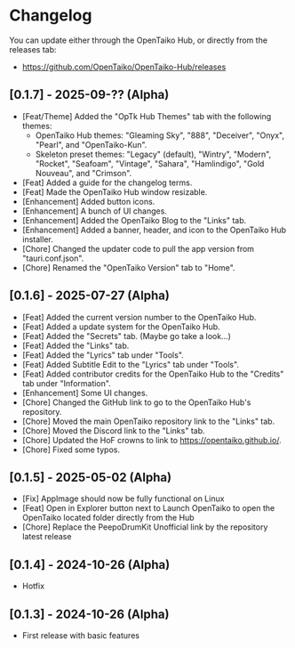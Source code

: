 # Changelog

You can update either through the OpenTaiko Hub, or directly from the releases tab:
- https://github.com/OpenTaiko/OpenTaiko-Hub/releases

## [0.1.7] - 2025-09-?? (Alpha)

- [Feat/Theme] Added the "OpTk Hub Themes" tab with the following themes:
    - OpenTaiko Hub themes: "Gleaming Sky", "888", "Deceiver", "Onyx", "Pearl", and "OpenTaiko-Kun".
    - Skeleton preset themes: "Legacy" (default), "Wintry", "Modern", "Rocket", "Seafoam", "Vintage", "Sahara", "Hamlindigo", "Gold Nouveau", and "Crimson".
- [Feat] Added a guide for the changelog terms.
- [Feat] Made the OpenTaiko Hub window resizable.
- [Enhancement] Added button icons.
- [Enhancement] A bunch of UI changes.
- [Enhancement] Added the OpenTaiko Blog to the "Links" tab.
- [Enhancement] Added a banner, header, and icon to the OpenTaiko Hub installer.
- [Chore] Changed the updater code to pull the app version from "tauri.conf.json".
- [Chore] Renamed the "OpenTaiko Version" tab to "Home".


## [0.1.6] - 2025-07-27 (Alpha)

- [Feat] Added the current version number to the OpenTaiko Hub.
- [Feat] Added a update system for the OpenTaiko Hub.
- [Feat] Added the "Secrets" tab. (Maybe go take a look...)
- [Feat] Added the "Links" tab.
- [Feat] Added the "Lyrics" tab under "Tools".
- [Feat] Added Subtitle Edit to the "Lyrics" tab under "Tools".
- [Feat] Added contributor credits for the OpenTaiko Hub to the "Credits" tab under "Information".
- [Enhancement] Some UI changes.
- [Chore] Changed the GitHub link to go to the OpenTaiko Hub's repository.
- [Chore] Moved the main OpenTaiko repository link to the "Links" tab.
- [Chore] Moved the Discord link to the "Links" tab.
- [Chore] Updated the HoF crowns to link to https://opentaiko.github.io/.
- [Chore] Fixed some typos.

## [0.1.5] - 2025-05-02 (Alpha)

- [Fix] AppImage should now be fully functional on Linux
- [Feat] Open in Explorer button next to Launch OpenTaiko to open the OpenTaiko located folder directly from the Hub
- [Chore] Replace the PeepoDrumKit Unofficial link by the repository latest release

## [0.1.4] - 2024-10-26 (Alpha)

- Hotfix

## [0.1.3] - 2024-10-26 (Alpha)

- First release with basic features